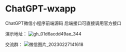 # ChatGPT-wxapp
ChatGPT微信小程序前端源码
后端接口可直接调用官方接口

演示地址：
![gh_01d6acdd49ae_344](https://user-images.githubusercontent.com/24582880/218671208-ebd81d32-20e3-4ba9-b3bc-698edcd0a8bc.jpg)

交流群：
![微信图片_20230227141618](https://user-images.githubusercontent.com/24582880/221488760-c6f0e3f8-7565-4e49-8f9d-8468e9d78e01.jpg)
